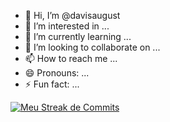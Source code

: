 - 👋 Hi, I’m @davisaugust
- 👀 I’m interested in ...
- 🌱 I’m currently learning ...
- 💞️ I’m looking to collaborate on ...
- 📫 How to reach me ...
- 😄 Pronouns: ...
- ⚡ Fun fact: ...

[![Meu Streak de Commits](https://github-readme-streak-stats.herokuapp.com/?user=davisaugust)](https://github.com/davisaugust)

